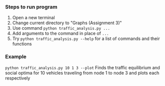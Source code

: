 ### Steps to run program
1. Open a new terminal
2. Change current directory to "Graphs (Assignment 3)"
3. Use command `python traffic_analysis.py ...`
4. Add arguments to the command in place of `...`
5. Try `python traffic_analysis.py --help` for a list of commands and their functions

### Example
`python traffic_analysis.py 10 1 3 --plot`
Finds the traffic equilibrium and social optima for 10 vehicles traveling from node 1 to node 3 and plots each respectively
